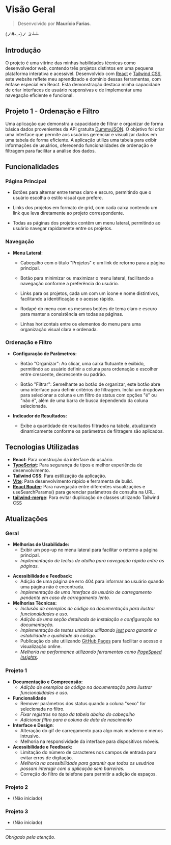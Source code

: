# Visão Geral

> Desenvolvido por **Maurício Farias**.

(ノ#-_-)ノ ミ┴┴

## Introdução

O projeto é uma vitrine das minhas habilidades técnicas como desenvolvedor web, contendo três projetos distintos em uma pequena plataforma interativa e acessível. Desenvolvido com [React](https://react.dev) e [Tailwind CSS](https://tailwindcss.com), este website reflete meu aprendizado e domínio dessas ferramentas, com ênfase especial em React. Esta demonstração destaca minha capacidade de criar interfaces de usuário responsivas e de implementar uma navegação eficiente e funcional.

## Projeto 1 - Ordenação e Filtro

Uma aplicação que demonstra a capacidade de filtrar e organizar de forma básica dados provenientes da API gratuita [DummyJSON](https://dummyjson.com/docs/users). O objetivo foi criar uma interface que permite aos usuários gerenciar e visualizar dados em uma tabela de forma eficiente. A aplicação utiliza uma tabela para exibir informações de usuários, oferecendo funcionalidades de ordenação e filtragem para facilitar a análise dos dados.

## Funcionalidades

### **Página Principal**

- Botões para alternar entre temas claro e escuro, permitindo que o usuário escolha o estilo visual que prefere.

- Links dos projetos em formato de grid, com cada caixa contendo um link que leva diretamente ao projeto correspondente.

- Todas as páginas dos projetos contêm um menu lateral, permitindo ao usuário navegar rapidamente entre os projetos.

### **Navegação**

- **Menu Lateral:**
  - Cabeçalho com o título "Projetos" e um link de retorno para a página principal.

  - Botão para minimizar ou maximizar o menu lateral, facilitando a navegação conforme a preferência do usuário.

  - Links para os projetos, cada um com um ícone e nome distintivos, facilitando a identificação e o acesso rápido.

  - Rodapé do menu com os mesmos botões de tema claro e escuro para manter a consistência em todas as páginas.
  
  - Linhas horizontais entre os elementos do menu para uma organização visual clara e ordenada.

### **Ordenação e Filtro**

- **Configuração de Parâmetros:**
  - Botão "Organizar": Ao clicar, uma caixa flutuante é exibido, permitindo ao usuário definir a coluna para ordenação e escolher entre crescente, decrescente ou padrão.
  
  - Botão "Filtrar": Semelhante ao botão de organizar, este botão abre uma interface para definir critérios de filtragem. Inclui um dropdown para selecionar a coluna e um filtro de status com opções "é" ou "não é", além de uma barra de busca dependendo da coluna selecionada.
  
- **Indicador de Resultados:**
  - Exibe a quantidade de resultados filtrados na tabela, atualizando dinamicamente conforme os parâmetros de filtragem são aplicados.

## Tecnologias Utilizadas

- **React**: Para construção da interface do usuário.
- **[TypeScript](https://www.typescriptlang.org)**: Para segurança de tipos e melhor experiência de desenvolvimento.
- **Tailwind CSS**: Para estilização da aplicação.
- **[Vite](https://vitejs.dev)**: Para desenvolvimento rápido e ferramenta de build.
- **[React Router](https://reactrouter.com/en/main)**: Para navegação entre diferentes visualizações e  useSearchParams() para gerenciar parâmetros de consulta na URL.
- **[tailwind-merge](https://www.npmjs.com/package/tailwind-merge)**: Para evitar duplicação de classes utilizando Tailwind CSS

## Atualizações

### Geral

- **Melhorias de Usabilidade:**
  - Exibir um pop-up no menu lateral para facilitar o retorno a página principal.
  - *Implementação de teclas de atalho para navegação rápida entre as páginas.*
<!-- - **Design e Estética:** -->
- **Acessibilidade e Feedback:**
  - Adição de uma página de erro 404 para informar ao usuário quando uma página não é encontrada.
  - *Implementação de uma interface de usuário de carregamento pendente em caso de carregamento lento.*
- **Melhorias Técnicas:**
  - *Inclusão de exemplos de código na documentação para ilustrar funcionalidades e uso.*
  - *Adição de uma seção detalhada de instalação e configuração na documentação.*
  - *Implementação de testes unitários utilizando [jest](https://jestjs.io) para garantir a estabilidade e qualidade do código.*
  - Publicação do site utilizando [GitHub Pages](https://pages.github.com) para facilitar o acesso e visualização online.
  - *Melhoria na performance utilizando ferramentas como [PageSpeed Insights](https://pagespeed.web.dev/).*

### Projeto 1

- **Documentação e Compreensão:**
  - *Adição de exemplos de código na documentação para ilustrar funcionalidades e uso.*
- **Funcionalidade**
  - Remover parâmetros dos status quando a coluna "sexo" for selecionada no filtro.
  - *Fixar registros no topo da tabela abaixo do cabeçalho*
  - *Adicionar filtro para a coluna de data de nascimento*
- **Interface e Design**:
  - Alteração do gif de carregamento para algo mais moderno e menos intrusivo.
  - Melhoria na responsividade da interface para dispositivos móveis.
- **Acessibilidade e Feedback:**
  - Limitação do número de caracteres nos campos de entrada para evitar erros de digitação.
  - *Melhoria na acessibilidade para garantir que todos os usuários possam interagir com a aplicação sem barreiras.*
  - Correção do filtro de telefone para permitir a adição de espaços.

### Projeto 2

- (Não iniciado)

### Projeto 3

- (Não iniciado)

---

*Obrigado pela atenção*.
